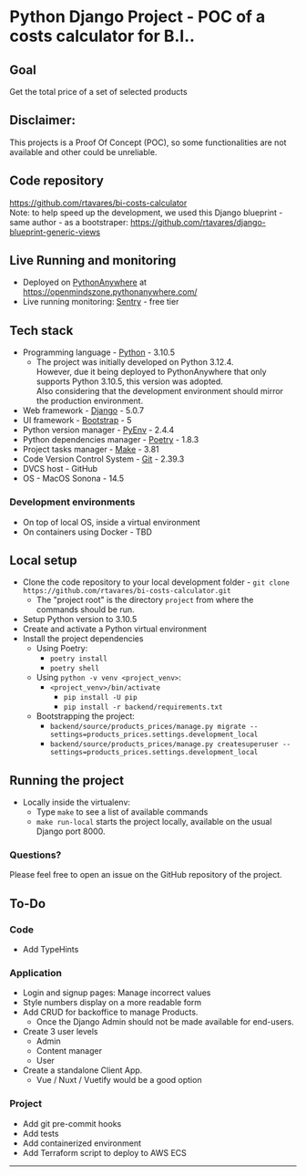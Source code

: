 # Python Django Project - POC of a costs calculator for B.I..
## Goal
Get the total price of a set of selected products

## Disclaimer:
This projects is a Proof Of Concept (POC), so some functionalities are not available and other could be unreliable. 

## Code repository
https://github.com/rtavares/bi-costs-calculator   
Note: to help speed up the development, we used this Django blueprint - same author - as a bootstraper: https://github.com/rtavares/django-blueprint-generic-views

## Live Running and monitoring
- Deployed on [PythonAnywhere](https://www.pythonanywhere.com/) at https://openmindszone.pythonanywhere.com/    
- Live running monitoring: [Sentry](https://sentry.io/welcome/) - free tier

## Tech stack
- Programming language - [Python](https://www.python.org/) - 3.10.5
  - The project was initially developed on Python 3.12.4.    
  However, due it being deployed to PythonAnywhere that only supports Python 3.10.5, this version was adopted.   
  Also considering that the development environment should mirror the production environment. 
- Web framework - [Django](https://www.djangoproject.com/) - 5.0.7
- UI framework - [Bootstrap](https://getbootstrap.com/)  - 5
- Python version manager - [PyEnv](https://github.com/pyenv/pyenv) - 2.4.4
- Python dependencies manager - [Poetry](https://python-poetry.org/) - 1.8.3
- Project tasks manager - [Make](https://www.gnu.org/software/make/) - 3.81
- Code Version Control System - [Git](https://git-scm.com/) - 2.39.3
- DVCS host - GitHub
- OS - MacOS Sonona - 14.5
### Development environments
- On top of local OS, inside a virtual environment
- On containers using Docker - TBD
## Local setup
- Clone the code repository to your local development folder - `git clone https://github.com/rtavares/bi-costs-calculator.git`
  - The "project root" is the directory `project` from where the commands should be run.
- Setup Python version to 3.10.5
- Create and activate a Python virtual environment
- Install the project dependencies
  - Using Poetry: 
    - `poetry install`
    - `poetry shell`
  - Using `python -v venv <project_venv>`:
    - `<project_venv>/bin/activate`
      - `pip install -U pip`
      - `pip install -r backend/requirements.txt`
  - Bootstrapping the project:
    - `backend/source/products_prices/manage.py migrate --settings=products_prices.settings.development_local`
    - `backend/source/products_prices/manage.py createsuperuser --settings=products_prices.settings.development_local`
## Running the project
- Locally inside the virtualenv:
  - Type `make` to see a list of available commands
  - `make run-local` starts the project locally, available on the usual Django port 8000.
### Questions?
Please feel free to open an issue on the GitHub repository of the project.
## To-Do
### Code
- Add TypeHints
### Application
- Login and signup pages: Manage incorrect values
- Style numbers display on a more readable form
- Add CRUD for backoffice to manage Products.
  - Once the Django Admin should not be made available for end-users.
- Create 3 user levels
  - Admin
  - Content manager
  - User
- Create a standalone Client App.
  - Vue / Nuxt / Vuetify would be a good option
### Project
- Add git pre-commit hooks
- Add tests
- Add containerized environment
- Add Terraform script to deploy to AWS ECS

----




